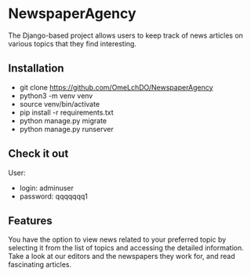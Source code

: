 # NewspaperAgency

The Django-based project allows users to keep track of news articles on various topics that they find interesting.

## Installation
- git clone https://github.com/OmeLchDO/NewspaperAgency
- python3 -m venv venv
- source venv/bin/activate
- pip install -r requirements.txt
- python manage.py migrate
- python manage.py runserver

## Check it out
User:
- login: adminuser
- password: qqqqqqq1

## Features
You have the option to view news related to your preferred topic by selecting it from the list of topics and accessing the detailed information. Take a look at our editors and the newspapers they work for, and read fascinating articles.

